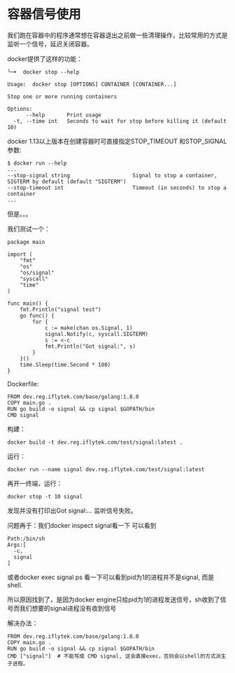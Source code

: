 # 容器信号使用
我们跑在容器中的程序通常想在容器退出之前做一些清理操作，比较常用的方式是监听一个信号，延迟关闭容器。

docker提供了这样的功能：
```
╰─➤  docker stop --help

Usage:  docker stop [OPTIONS] CONTAINER [CONTAINER...]

Stop one or more running containers

Options:
      --help       Print usage
  -t, --time int   Seconds to wait for stop before killing it (default 10)
```
<!--more-->

docker 1.13以上版本在创建容器时可直接指定STOP_TIMEOUT 和STOP_SIGNAL参数:
```
$ docker run --help
...
--stop-signal string                    Signal to stop a container, SIGTERM by default (default "SIGTERM")
--stop-timeout int                      Timeout (in seconds) to stop a container
...
```

但是。。。

我们测试一个：
```
package main

import (
    "fmt"
    "os"
    "os/signal"
    "syscall"
    "time"
)

func main() {
    fmt.Println("signal test")
    go func() {
        for {
            c := make(chan os.Signal, 1)
            signal.Notify(c, syscall.SIGTERM)
            s := <-c
            fmt.Println("Got signal:", s)
        }
    }()
    time.Sleep(time.Second * 100)
}
```

Dockerfile:
```
FROM dev.reg.iflytek.com/base/golang:1.8.0
COPY main.go .
RUN go build -o signal && cp signal $GOPATH/bin
CMD signal  
```
构建：
```
docker build -t dev.reg.iflytek.com/test/signal:latest .
```
运行：
```
docker run --name signal dev.reg.iflytek.com/test/signal:latest
```
再开一终端，运行：
```
docker stop -t 10 signal
```
发现并没有打印出Got signal:... 监听信号失败。

问题再于：我们docker inspect signal看一下
可以看到
```
Path:/bin/sh
Args:[
  -c,
  signal
]
```
或者docker exec signal ps 看一下可以看到pid为1的进程并不是signal, 而是shell.

所以原因找到了，是因为docker engine只给pid为1的进程发送信号，sh收到了信号而我们想要的signal进程没有收到信号

解决办法：
```
FROM dev.reg.iflytek.com/base/golang:1.8.0
COPY main.go .
RUN go build -o signal && cp signal $GOPATH/bin
CMD ["signal"]  # 不能写成 CMD signal, 这会直接exec，否则会以shell的方式派生子进程。
```

